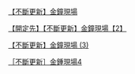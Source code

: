 [【不斷更新】金鐘現場](https://lih.kg/1245610)

[【開定先】【不斷更新】金鐘現場【2】](https://lih.kg/1247230)

[【不斷更新】金鐘現場 (3)](https://lih.kg/1248222)

[［不斷更新］金鍾現場4](https://lih.kg/1249166)